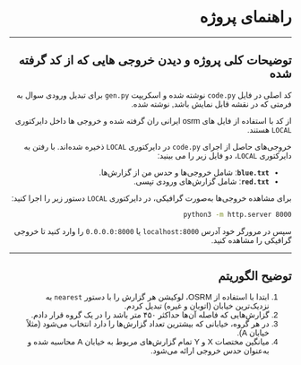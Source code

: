 <div dir="rtl" style="text-align: right; font-family: 'Vazirmatn', sans-serif;">

# راهنمای پروژه

---

## توضیحات کلی پروژه و دیدن خروجی هایی که از کد گرفته شده
کد اصلی در فایل `code.py` نوشته شده و اسکریپت `gen.py` برای تبدیل ورودی سوال به فرمتی که در نقشه قابل نمایش باشد, نوشته شده.

از کد با استفاده از فایل های osrm ایرانی ران گرفته شده و خروجی ها داخل دایرکتوری `LOCAL` هستند.

خروجی‌های حاصل از اجرای `code.py` در دایرکتوری `LOCAL` ذخیره شده‌اند. با رفتن به دایرکتوری `LOCAL`، دو فایل زیر را می بینید:
- **`blue.txt`**: شامل خروجی‌ها و حدس من از گزارش‌ها.
- **`red.txt`**: شامل گزارش‌های ورودی تپسی.

برای مشاهده خروجی‌ها به‌صورت گرافیکی، در دایرکتوری `LOCAL` دستور زیر را اجرا کنید:
```bash
python3 -m http.server 8000
```
سپس در مرورگر خود آدرس `localhost:8000` یا `0.0.0.0:8000` را وارد کنید تا خروجی گرافیکی را مشاهده کنید.

---

## توضیح الگوریتم

1. ابتدا با استفاده از OSRM، لوکیشن هر گزارش را با دستور `nearest` به نزدیک‌ترین خیابان (اتوبان و غیره) تبدیل کردم.
2. گزارش‌هایی که فاصله آن‌ها حداکثر ۴۵۰ متر باشد را در یک گروه قرار دادم.
3. در هر گروه، خیابانی که بیشترین تعداد گزارش‌ها را دارد انتخاب می‌شود (مثلاً خیابان A).
4. میانگین مختصات X و Y تمام گزارش‌های مربوط به خیابان A محاسبه شده و به‌عنوان حدس خروجی ارائه می‌شود.

</div>
